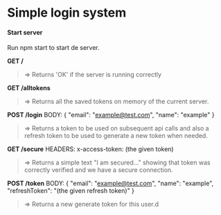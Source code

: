 # Simple login system

#### Start server
Run npm start to start de server.

**GET /**
> => Returns 'OK' if the server is running correctly

**GET /alltokens**
> => Returns all the saved tokens on memory of the current server.

**POST /login**
BODY: 
{
	"email": "example@test.com",
	"name": "example"
}
> => Returns a token to be used on subsequent api calls and also a refresh token to be used to generate a new token when needed.

**GET /secure**
HEADERS:
x-access-token: (the given token)
> => Returns a simple text "I am secured..." showing that token was correctly verified and we have a secure connection.

**POST /token**
BODY:
{
	"email": "example@test.com",
	"name": "example",
	"refreshToken": "(the given refresh token)"
}
> => Returns a new generate token for this user.d
